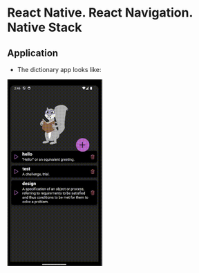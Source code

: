 # React Native. React Navigation. Native Stack

## Application
- The dictionary app looks like:  
<img src="./assets/demo-stack-nav.gif" width="220">
